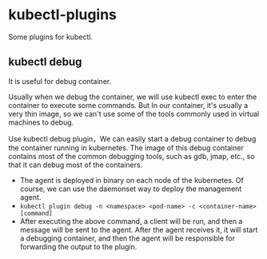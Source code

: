 # kubectl-plugins

Some plugins for kubectl.

## kubectl debug

It is useful for debug container.

Usually when we debug the container, we will use kubectl exec to enter the container to execute some commands. But In our container, it's usually a very thin image, so we can't use some of the tools commonly used in virtual machines to debug.

Use kubectl debug plugin，We can easily start a debug container to debug the container running in kubernetes. The image of this debug container contains most of the common debugging tools, such as gdb, jmap, etc., so that it can debug most of the containers.

* The agent is deployed in binary on each node of the kubernetes. Of course, we can use the daemonset way to deploy the management agent.
* `kubectl plugin debug -n <namespace> <pod-name> -c <container-name> [command]`
* After executing the above command, a client will be run, and then a message will be sent to the agent. After the agent receives it, it will start a debugging container, and then the agent will be responsible for forwarding the output to the plugin.

